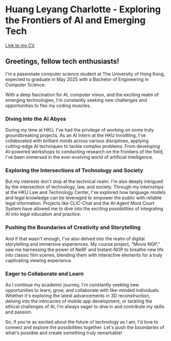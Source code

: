 # Huang Leyang Charlotte - Exploring the Frontiers of AI and Emerging Tech

[Link to my CV](https://drive.google.com/file/d/1Eo_Wzcr6Nhoj5HMpcEFJTWoRYPIA1MBB/view?usp=sharing)

## Greetings, fellow tech enthusiasts!

I'm a passionate computer science student at The University of Hong Kong, expected to graduate in May 2025 with a Bachelor of Engineering in Computer Science.

With a deep fascination for AI, computer vision, and the exciting realm of emerging technologies, I'm constantly seeking new challenges and opportunities to flex my coding muscles.

### Diving into the AI Abyss

During my time at HKU, I've had the privilege of working on some truly groundbreaking projects. As an AI Intern at the HKU InnoWing, I've collaborated with brilliant minds across various disciplines, applying cutting-edge AI techniques to tackle complex problems. From developing AI-powered workshops to conducting research on the frontiers of the field, I've been immersed in the ever-evolving world of artificial intelligence.

### Exploring the Intersections of Technology and Society

But my interests don't stop at the technical realm. I'm also deeply intrigued by the intersection of technology, law, and society. Through my internships at the HKU Law and Technology Center, I've explored how language models and legal knowledge can be leveraged to empower the public with reliable legal information. Projects like CLIC-Chat and the AI-Agent Moot Court System have allowed me to dive into the exciting possibilities of integrating AI into legal education and practice.

### Pushing the Boundaries of Creativity and Storytelling

And if that wasn't enough, I've also delved into the realm of digital storytelling and immersive experiences. My course project, "Movie NGP," saw me harnessing the power of NeRF and Instant-NGP to breathe new life into classic film scenes, blending them with interactive elements for a truly captivating viewing experience.

### Eager to Collaborate and Learn

As I continue my academic journey, I'm constantly seeking new opportunities to learn, grow, and collaborate with like-minded individuals. Whether it's exploring the latest advancements in 3D reconstruction, delving into the intricacies of mobile app development, or tackling the ethical challenges of AI, I'm always eager to dive in and contribute my skills and passion.

So, if you're as excited about the future of technology as I am, I'd love to connect and explore the possibilities together. Let's push the boundaries of what's possible and create something truly remarkable!
